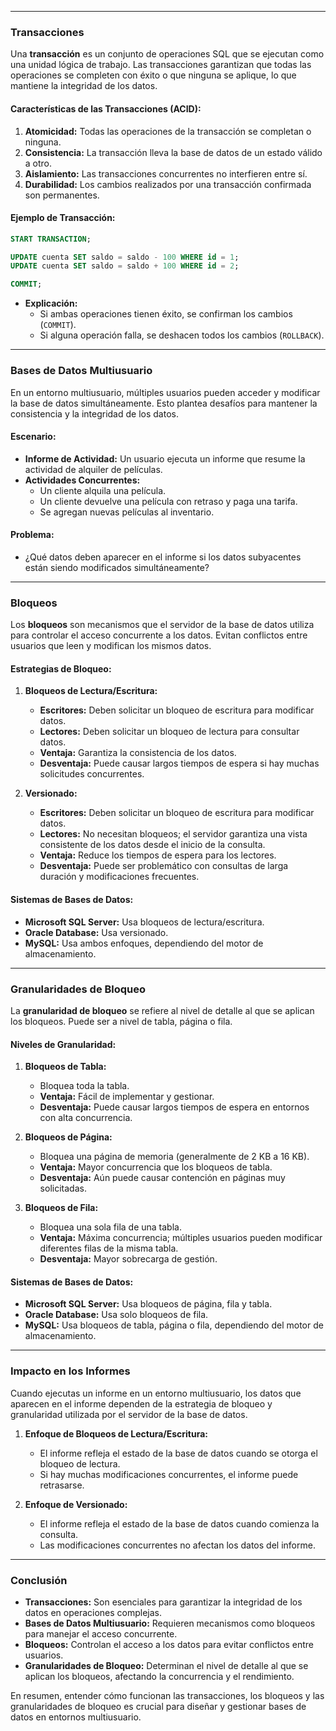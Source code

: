 
---

### **Transacciones**

Una **transacción** es un conjunto de operaciones SQL que se ejecutan como una unidad lógica de trabajo. Las transacciones garantizan que todas las operaciones se completen con éxito o que ninguna se aplique, lo que mantiene la integridad de los datos.

#### Características de las Transacciones (ACID):
1. **Atomicidad:** Todas las operaciones de la transacción se completan o ninguna.
2. **Consistencia:** La transacción lleva la base de datos de un estado válido a otro.
3. **Aislamiento:** Las transacciones concurrentes no interfieren entre sí.
4. **Durabilidad:** Los cambios realizados por una transacción confirmada son permanentes.

#### Ejemplo de Transacción:
```sql
START TRANSACTION;

UPDATE cuenta SET saldo = saldo - 100 WHERE id = 1;
UPDATE cuenta SET saldo = saldo + 100 WHERE id = 2;

COMMIT;
```

- **Explicación:**
    - Si ambas operaciones tienen éxito, se confirman los cambios (`COMMIT`).
    - Si alguna operación falla, se deshacen todos los cambios (`ROLLBACK`).

---

### **Bases de Datos Multiusuario**

En un entorno multiusuario, múltiples usuarios pueden acceder y modificar la base de datos simultáneamente. Esto plantea desafíos para mantener la consistencia y la integridad de los datos.

#### Escenario:
- **Informe de Actividad:** Un usuario ejecuta un informe que resume la actividad de alquiler de películas.
- **Actividades Concurrentes:**
    - Un cliente alquila una película.
    - Un cliente devuelve una película con retraso y paga una tarifa.
    - Se agregan nuevas películas al inventario.

#### Problema:
- ¿Qué datos deben aparecer en el informe si los datos subyacentes están siendo modificados simultáneamente?

---

### **Bloqueos**

Los **bloqueos** son mecanismos que el servidor de la base de datos utiliza para controlar el acceso concurrente a los datos. Evitan conflictos entre usuarios que leen y modifican los mismos datos.

#### Estrategias de Bloqueo:
1. **Bloqueos de Lectura/Escritura:**
    - **Escritores:** Deben solicitar un bloqueo de escritura para modificar datos.
    - **Lectores:** Deben solicitar un bloqueo de lectura para consultar datos.
    - **Ventaja:** Garantiza la consistencia de los datos.
    - **Desventaja:** Puede causar largos tiempos de espera si hay muchas solicitudes concurrentes.

2. **Versionado:**
    - **Escritores:** Deben solicitar un bloqueo de escritura para modificar datos.
    - **Lectores:** No necesitan bloqueos; el servidor garantiza una vista consistente de los datos desde el inicio de la consulta.
    - **Ventaja:** Reduce los tiempos de espera para los lectores.
    - **Desventaja:** Puede ser problemático con consultas de larga duración y modificaciones frecuentes.

#### Sistemas de Bases de Datos:
- **Microsoft SQL Server:** Usa bloqueos de lectura/escritura.
- **Oracle Database:** Usa versionado.
- **MySQL:** Usa ambos enfoques, dependiendo del motor de almacenamiento.

---

### **Granularidades de Bloqueo**

La **granularidad de bloqueo** se refiere al nivel de detalle al que se aplican los bloqueos. Puede ser a nivel de tabla, página o fila.

#### Niveles de Granularidad:
1. **Bloqueos de Tabla:**
    - Bloquea toda la tabla.
    - **Ventaja:** Fácil de implementar y gestionar.
    - **Desventaja:** Puede causar largos tiempos de espera en entornos con alta concurrencia.

2. **Bloqueos de Página:**
    - Bloquea una página de memoria (generalmente de 2 KB a 16 KB).
    - **Ventaja:** Mayor concurrencia que los bloqueos de tabla.
    - **Desventaja:** Aún puede causar contención en páginas muy solicitadas.

3. **Bloqueos de Fila:**
    - Bloquea una sola fila de una tabla.
    - **Ventaja:** Máxima concurrencia; múltiples usuarios pueden modificar diferentes filas de la misma tabla.
    - **Desventaja:** Mayor sobrecarga de gestión.

#### Sistemas de Bases de Datos:
- **Microsoft SQL Server:** Usa bloqueos de página, fila y tabla.
- **Oracle Database:** Usa solo bloqueos de fila.
- **MySQL:** Usa bloqueos de tabla, página o fila, dependiendo del motor de almacenamiento.

---

### **Impacto en los Informes**

Cuando ejecutas un informe en un entorno multiusuario, los datos que aparecen en el informe dependen de la estrategia de bloqueo y granularidad utilizada por el servidor de la base de datos.

1. **Enfoque de Bloqueos de Lectura/Escritura:**
    - El informe refleja el estado de la base de datos cuando se otorga el bloqueo de lectura.
    - Si hay muchas modificaciones concurrentes, el informe puede retrasarse.

2. **Enfoque de Versionado:**
    - El informe refleja el estado de la base de datos cuando comienza la consulta.
    - Las modificaciones concurrentes no afectan los datos del informe.

---

### **Conclusión**

- **Transacciones:** Son esenciales para garantizar la integridad de los datos en operaciones complejas.
- **Bases de Datos Multiusuario:** Requieren mecanismos como bloqueos para manejar el acceso concurrente.
- **Bloqueos:** Controlan el acceso a los datos para evitar conflictos entre usuarios.
- **Granularidades de Bloqueo:** Determinan el nivel de detalle al que se aplican los bloqueos, afectando la concurrencia y el rendimiento.

En resumen, entender cómo funcionan las transacciones, los bloqueos y las granularidades de bloqueo es crucial para diseñar y gestionar bases de datos en entornos multiusuario.